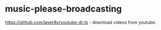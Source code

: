 # music-please-broadcasting
https://github.com/layer8x/youtube-dl.rb - download videos from youtube.
